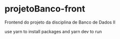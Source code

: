 # projetoBanco-front
Frontend do projeto da disciplina de Banco de Dados II


use yarn to install packages and yarn dev to run

